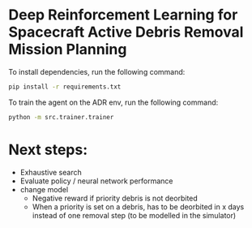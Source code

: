 # Deep Reinforcement Learning for Spacecraft Active Debris Removal Mission Planning

To install dependencies, run the following command:

```bash
pip install -r requirements.txt
```

To train the agent on the ADR env, run the following command:

```bash
python -m src.trainer.trainer
```


# Next steps:
- Exhaustive search
- Evaluate policy / neural network performance
- change model
    - Negative reward if priority debris is not deorbited
    - When a priority is set on a debris, has to be deorbited in x days instead of one removal step (to be modelled in the simulator)